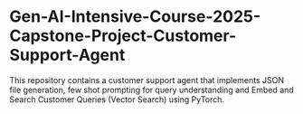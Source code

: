 # Gen-AI-Intensive-Course-2025-Capstone-Project-Customer-Support-Agent
This repository contains a customer support agent that implements JSON file generation, few shot prompting for query understanding and Embed and Search Customer Queries (Vector Search) using PyTorch.
